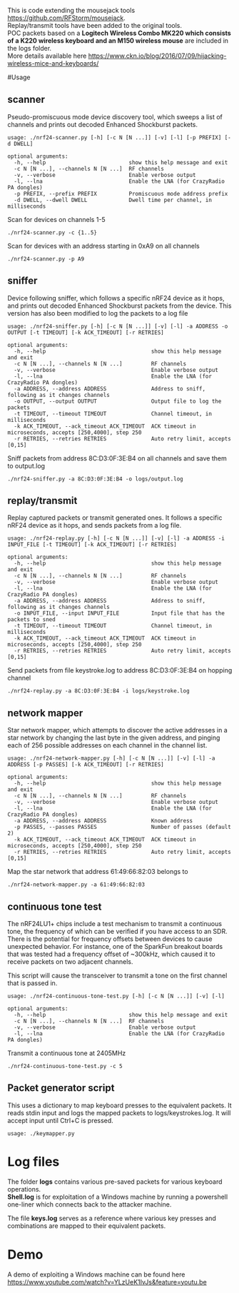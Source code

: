 This is code extending the mousejack tools https://github.com/RFStorm/mousejack.  
Replay/transmit tools have been added to the original tools.  
POC packets based on a **Logitech Wireless Combo MK220 which consists of a K220 wireless keyboard and an M150 wireless mouse** are included in the logs folder.  
More details available here https://www.ckn.io/blog/2016/07/09/hijacking-wireless-mice-and-keyboards/

#Usage

## scanner

Pseudo-promiscuous mode device discovery tool, which sweeps a list of channels and prints out decoded Enhanced Shockburst packets. 

```
usage: ./nrf24-scanner.py [-h] [-c N [N ...]] [-v] [-l] [-p PREFIX] [-d DWELL]

optional arguments:
  -h, --help                          show this help message and exit
  -c N [N ...], --channels N [N ...]  RF channels
  -v, --verbose                       Enable verbose output
  -l, --lna                           Enable the LNA (for CrazyRadio PA dongles)
  -p PREFIX, --prefix PREFIX          Promiscuous mode address prefix
  -d DWELL, --dwell DWELL             Dwell time per channel, in milliseconds
```

Scan for devices on channels 1-5

```
./nrf24-scanner.py -c {1..5}
```

Scan for devices with an address starting in 0xA9 on all channels

```
./nrf24-scanner.py -p A9
```


## sniffer

Device following sniffer, which follows a specific nRF24 device as it hops, and prints out decoded Enhanced Shockburst packets from the device. 
This version has also been modified to log the packets to a log file

```
usage: ./nrf24-sniffer.py [-h] [-c N [N ...]] [-v] [-l] -a ADDRESS -o OUTPUT [-t TIMEOUT] [-k ACK_TIMEOUT] [-r RETRIES] 

optional arguments:
  -h, --help                                 show this help message and exit
  -c N [N ...], --channels N [N ...]         RF channels
  -v, --verbose                              Enable verbose output
  -l, --lna                                  Enable the LNA (for CrazyRadio PA dongles)
  -a ADDRESS, --address ADDRESS              Address to sniff, following as it changes channels
  -o OUTPUT, --output OUTPUT                 Output file to log the packets
  -t TIMEOUT, --timeout TIMEOUT              Channel timeout, in milliseconds
  -k ACK_TIMEOUT, --ack_timeout ACK_TIMEOUT  ACK timeout in microseconds, accepts [250,4000], step 250
  -r RETRIES, --retries RETRIES              Auto retry limit, accepts [0,15]
```

Sniff packets from address 8C:D3:0F:3E:B4 on all channels and save them to output.log

```
./nrf24-sniffer.py -a 8C:D3:0F:3E:B4 -o logs/output.log
```

## replay/transmit

Replay captured packets or transmit generated ones. It follows a specific nRF24 device as it hops, and sends packets from a log file.

```
usage: ./nrf24-replay.py [-h] [-c N [N ...]] [-v] [-l] -a ADDRESS -i INPUT_FILE [-t TIMEOUT] [-k ACK_TIMEOUT] [-r RETRIES] 

optional arguments:
  -h, --help                                 show this help message and exit
  -c N [N ...], --channels N [N ...]         RF channels
  -v, --verbose                              Enable verbose output
  -l, --lna                                  Enable the LNA (for CrazyRadio PA dongles)
  -a ADDRESS, --address ADDRESS              Address to sniff, following as it changes channels
  -o INPUT_FILE, --input INPUT_FILE          Input file that has the packets to sned
  -t TIMEOUT, --timeout TIMEOUT              Channel timeout, in milliseconds
  -k ACK_TIMEOUT, --ack_timeout ACK_TIMEOUT  ACK timeout in microseconds, accepts [250,4000], step 250
  -r RETRIES, --retries RETRIES              Auto retry limit, accepts [0,15]
```

Send packets from file keystroke.log to address 8C:D3:0F:3E:B4 on hopping channel 

```
./nrf24-replay.py -a 8C:D3:0F:3E:B4 -i logs/keystroke.log
```

## network mapper

Star network mapper, which attempts to discover the active addresses in a star network by changing the last byte in the given address, and pinging each of 256 possible addresses on each channel in the channel list. 

```
usage: ./nrf24-network-mapper.py [-h] [-c N [N ...]] [-v] [-l] -a ADDRESS [-p PASSES] [-k ACK_TIMEOUT] [-r RETRIES]

optional arguments:
  -h, --help                                 show this help message and exit
  -c N [N ...], --channels N [N ...]         RF channels
  -v, --verbose                              Enable verbose output
  -l, --lna                                  Enable the LNA (for CrazyRadio PA dongles)
  -a ADDRESS, --address ADDRESS              Known address
  -p PASSES, --passes PASSES                 Number of passes (default 2)
  -k ACK_TIMEOUT, --ack_timeout ACK_TIMEOUT  ACK timeout in microseconds, accepts [250,4000], step 250
  -r RETRIES, --retries RETRIES              Auto retry limit, accepts [0,15]
```

Map the star network that address 61:49:66:82:03 belongs to

```
./nrf24-network-mapper.py -a 61:49:66:82:03
```

## continuous tone test

The nRF24LU1+ chips include a test mechanism to transmit a continuous tone, the frequency of which can be verified if you have access to an SDR. There is the potential for frequency offsets between devices to cause unexpected behavior. For instance, one of the SparkFun breakout boards that was tested had a frequency offset of ~300kHz, which caused it to receive packets on two adjacent channels.

This script will cause the transceiver to transmit a tone on the first channel that is passed in. 

```
usage: ./nrf24-continuous-tone-test.py [-h] [-c N [N ...]] [-v] [-l]

optional arguments:
  -h, --help                          show this help message and exit
  -c N [N ...], --channels N [N ...]  RF channels
  -v, --verbose                       Enable verbose output
  -l, --lna                           Enable the LNA (for CrazyRadio PA dongles)

```

Transmit a continuous tone at 2405MHz

```
./nrf24-continuous-tone-test.py -c 5
```

## Packet generator script

This uses a dictionary to map keyboard presses to the equivalent packets. It reads stdin input and logs the mapped packets to logs/keystrokes.log.
It will accept input until Ctrl+C is pressed.

```
usage: ./keymapper.py 
```

# Log files

The folder **logs** contains various pre-saved packets for various keyboard operations.  
**Shell.log** is for exploitation of a Windows machine by running a powershell one-liner which connects back to the attacker machine.  

The file **keys.log** serves as a reference where various key presses and combinations are mapped to their equivalent packets.

# Demo

A demo of exploiting a Windows machine can be found here https://www.youtube.com/watch?v=YLzUeK1IvJs&feature=youtu.be
